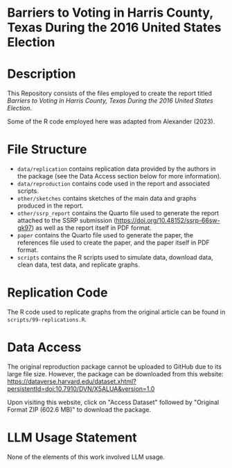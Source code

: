 # Barriers to Voting in Harris County, Texas During the 2016 United States Election

# Description

This Repository consists of the files employed to create the report titled *Barriers to Voting in Harris County, Texas During the 2016 United States Election*.

Some of the R code employed here was adapted from Alexander (2023).

# File Structure

- `data/replication` contains replication data provided by the authors in the package (see the Data Access section below for more information).
- `data/reproduction` contains code used in the report and associated scripts.
- `other/sketches` contains sketches of the main data and graphs produced in the report.
- `other/ssrp_report` contains the Quarto file used to generate the report attached to the SSRP submission (https://doi.org/10.48152/ssrp-66sw-gk97) as well as the report itself in PDF format.
- `paper` contains the Quarto file used to generate the paper, the references file used to create the paper, and the paper itself in PDF format.
- `scripts` contains the R scripts used to simulate data, download data, clean data, test data, and replicate graphs.

# Replication Code

The R code used to replicate graphs from the original article can be found in `scripts/99-replications.R`.

# Data Access

The original reproduction package cannot be uploaded to GitHub due to its large file size. However, the package can be downloaded from this website: https://dataverse.harvard.edu/dataset.xhtml?persistentId=doi:10.7910/DVN/X5ALUA&version=1.0

Upon visiting this website, click on "Access Dataset" followed by "Original Format ZIP (602.6 MB)" to download the package.

# LLM Usage Statement

None of the elements of this work involved LLM usage.
